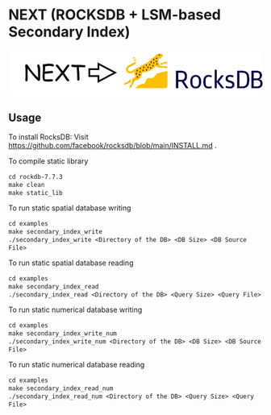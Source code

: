 # NEXT (ROCKSDB + LSM-based Secondary Index) 

![Alt text](/FrontPage.png)

## Usage

To install RocksDB: Visit https://github.com/facebook/rocksdb/blob/main/INSTALL.md .

To compile static library
```
cd rockdb-7.7.3
make clean
make static_lib
```

To run static spatial database writing
```
cd examples
make secondary_index_write
./secondary_index_write <Directory of the DB> <DB Size> <DB Source File>
```

To run static spatial database reading
```
cd examples
make secondary_index_read
./secondary_index_read <Directory of the DB> <Query Size> <Query File>
```

To run static numerical database writing
```
cd examples
make secondary_index_write_num
./secondary_index_write_num <Directory of the DB> <DB Size> <DB Source File>
```

To run static numerical database reading
```
cd examples
make secondary_index_read_num
./secondary_index_read_num <Directory of the DB> <Query Size> <Query File>
```
